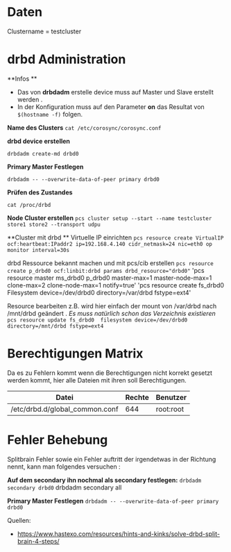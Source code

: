 Daten
=====

Clustername = testcluster


drbd Administration
================

**Infos **

* Das von **drbdadm** erstelle device muss auf Master und Slave erstellt werden .
* In der Konfiguration muss auf den Parameter **on** das Resultat von `$(hostname -f)` folgen.

**Name des Clusters**
`cat /etc/corosync/corosync.conf`

**drbd device erstellen**

`drbdadm create-md drbd0 `

**Primary Master Festlegen**

`drbdadm -- --overwrite-data-of-peer primary drbd0`

**Prüfen des Zustandes**

 `cat /proc/drbd`

**Node Cluster erstellen**
`pcs cluster setup --start --name testcluster store1 store2 --transport udpu`


**Cluster mit drbd **
Virtuelle IP einrichten
`pcs resource create VirtualIP ocf:heartbeat:IPaddr2 ip=192.168.4.140 cidr_netmask=24 nic=eth0 op monitor interval=30s`

drbd Ressource bekannt machen und mit pcs/cib erstellen 
`pcs resource create p_drbd0 ocf:linbit:drbd params drbd_resource="drbd0"`
'pcs resource master ms_drbd0 p_drbd0 master-max=1 master-node-max=1 clone-max=2 clone-node-max=1 notify=true'
'pcs resource create fs_drbd0 Filesystem device=/dev/drbd0 directory=/var/drbd fstype=ext4'


Resource bearbeiten 
z.B. wird hier einfach der mount von /var/drbd nach /mnt/drbd geändert .
*Es muss natürlich schon das Verzeichnis existieren*
`pcs resource update fs_drbd0  filesystem device=/dev/drbd0 directory=/mnt/drbd fstype=ext4`


Berechtigungen Matrix
===================

Da es zu Fehlern kommt wenn die Berechtigungen nicht korrekt gesetzt werden kommt, hier alle Dateien mit ihren soll Berechtigungen.

| Datei | Rechte | Benutzer |
| -------- | -------- | -------- |
|/etc/drbd.d/global_common.conf | 644 | root:root |


Fehler Behebung
==============

Splitbrain Fehler  sowie ein Fehler auftritt der irgendetwas in der Richtung nennt, kann man folgendes versuchen : 

**Auf dem secondary ihn nochmal als secondary festlegen:**
`drbdadm secondary drbd0`
drbdadm secondary all

**Primary Master Festlegen**
`drbdadm -- --overwrite-data-of-peer primary drbd0`


Quellen: 
* https://www.hastexo.com/resources/hints-and-kinks/solve-drbd-split-brain-4-steps/

